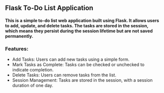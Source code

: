 ## Flask To-Do List Application
#### This is a simple to-do list web application built using Flask. It allows users to add, update, and delete tasks. The tasks are stored in the session, which means they persist during the session lifetime but are not saved permanently.

### Features:
- Add Tasks: Users can add new tasks using a simple form.
- Mark Tasks as Complete: Tasks can be checked or unchecked to indicate completion.
- Delete Tasks: Users can remove tasks from the list.
- Session Management: Tasks are stored in the session, with a session duration of one day.
